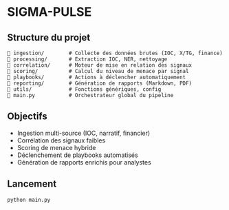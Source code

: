 # SIGMA-PULSE

## Structure du projet

```
📁 ingestion/        # Collecte des données brutes (IOC, X/TG, finance)
📁 processing/       # Extraction IOC, NER, nettoyage
📁 correlation/      # Moteur de mise en relation des signaux
📁 scoring/          # Calcul du niveau de menace par signal
📁 playbooks/        # Actions à déclencher automatiquement
📁 reporting/        # Génération de rapports (Markdown, PDF)
📁 utils/            # Fonctions génériques, config
📄 main.py           # Orchestrateur global du pipeline
```

## Objectifs
- Ingestion multi-source (IOC, narratif, financier)
- Corrélation des signaux faibles
- Scoring de menace hybride
- Déclenchement de playbooks automatisés
- Génération de rapports enrichis pour analystes

## Lancement

```bash
python main.py
```
